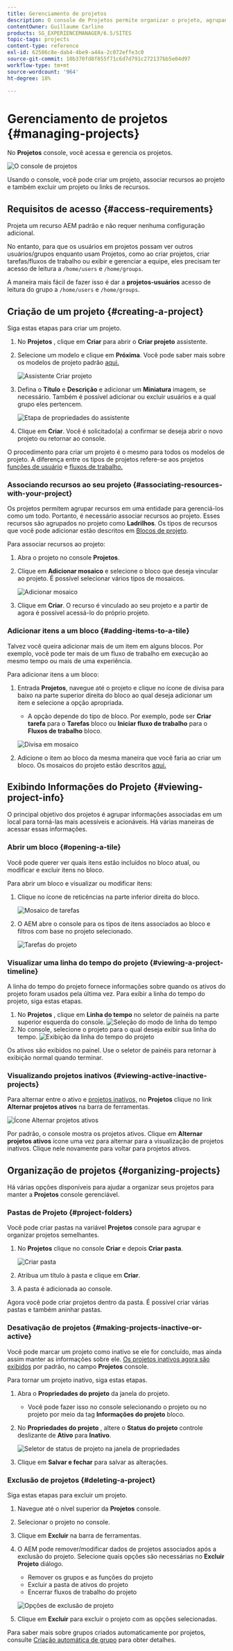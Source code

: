 ```yaml
---
title: Gerenciamento de projetos
description: O console de Projetos permite organizar o projeto, agrupando os recursos em uma única entidade que pode ser acessada e gerenciada no próprio console
contentOwner: Guillaume Carlino
products: SG_EXPERIENCEMANAGER/6.5/SITES
topic-tags: projects
content-type: reference
exl-id: 62586c8e-dab4-4be9-a44a-2c072effe3c0
source-git-commit: 10b370fd8f855f71c6d7d791c272137bb5e04d97
workflow-type: tm+mt
source-wordcount: '964'
ht-degree: 18%

---
```



# Gerenciamento de projetos {#managing-projects}

No **Projetos** console, você acessa e gerencia os projetos.

![O console de projetos](assets/projects-console.png)

Usando o console, você pode criar um projeto, associar recursos ao projeto e também excluir um projeto ou links de recursos.

## Requisitos de acesso {#access-requirements}

Projeta um recurso AEM padrão e não requer nenhuma configuração adicional.

No entanto, para que os usuários em projetos possam ver outros usuários/grupos enquanto usam Projetos, como ao criar projetos, criar tarefas/fluxos de trabalho ou exibir e gerenciar a equipe, eles precisam ter acesso de leitura a `/home/users` e `/home/groups`.

A maneira mais fácil de fazer isso é dar a **projetos-usuários** acesso de leitura do grupo a `/home/users` e `/home/groups`.

## Criação de um projeto {#creating-a-project}

Siga estas etapas para criar um projeto.

1. No **Projetos** , clique em **Criar** para abrir o **Criar projeto** assistente.
1. Selecione um modelo e clique em **Próxima**. Você pode saber mais sobre os modelos de projeto padrão [aqui.](/help/sites-authoring/projects.md#project-templates)

   ![Assistente Criar projeto](assets/create-project-wizard.png)

1. Defina o **Título** e **Descrição** e adicionar um **Miniatura** imagem, se necessário. Também é possível adicionar ou excluir usuários e a qual grupo eles pertencem.

   ![Etapa de propriedades do assistente](assets/create-project-wizard-properties.png)

1. Clique em **Criar**. Você é solicitado(a) a confirmar se deseja abrir o novo projeto ou retornar ao console.

O procedimento para criar um projeto é o mesmo para todos os modelos de projeto. A diferença entre os tipos de projetos refere-se aos projetos [funções de usuário](/help/sites-authoring/projects.md) e [fluxos de trabalho.](/help/sites-authoring/projects-with-workflows.md)

### Associando recursos ao seu projeto {#associating-resources-with-your-project}

Os projetos permitem agrupar recursos em uma entidade para gerenciá-los como um todo. Portanto, é necessário associar recursos ao projeto. Esses recursos são agrupados no projeto como **Ladrilhos**. Os tipos de recursos que você pode adicionar estão descritos em [Blocos de projeto](/help/sites-authoring/projects.md#project-tiles).

Para associar recursos ao projeto:

1. Abra o projeto no console **Projetos**.
1. Clique em **Adicionar mosaico** e selecione o bloco que deseja vincular ao projeto. É possível selecionar vários tipos de mosaicos.

   ![Adicionar mosaico](assets/project-add-tile.png)

1. Clique em **Criar**. O recurso é vinculado ao seu projeto e a partir de agora é possível acessá-lo do próprio projeto.

### Adicionar itens a um bloco {#adding-items-to-a-tile}

Talvez você queira adicionar mais de um item em alguns blocos. Por exemplo, você pode ter mais de um fluxo de trabalho em execução ao mesmo tempo ou mais de uma experiência.

Para adicionar itens a um bloco:

1. Entrada **Projetos**, navegue até o projeto e clique no ícone de divisa para baixo na parte superior direita do bloco ao qual deseja adicionar um item e selecione a opção apropriada.

   * A opção depende do tipo de bloco. Por exemplo, pode ser **Criar tarefa** para o **Tarefas** bloco ou **Iniciar fluxo de trabalho** para o **Fluxos de trabalho** bloco.

   ![Divisa em mosaico](assets/project-tile-create-task.png)

1. Adicione o item ao bloco da mesma maneira que você faria ao criar um bloco. Os mosaicos do projeto estão descritos [aqui.](/help/sites-authoring/projects.md#project-tiles)

## Exibindo Informações do Projeto {#viewing-project-info}

O principal objetivo dos projetos é agrupar informações associadas em um local para torná-las mais acessíveis e acionáveis. Há várias maneiras de acessar essas informações.

### Abrir um bloco {#opening-a-tile}

Você pode querer ver quais itens estão incluídos no bloco atual, ou modificar e excluir itens no bloco.

Para abrir um bloco e visualizar ou modificar itens:

1. Clique no ícone de reticências na parte inferior direita do bloco.

   ![Mosaico de tarefas](assets/project-tile-tasks.png)

1. O AEM abre o console para os tipos de itens associados ao bloco e filtros com base no projeto selecionado.

   ![Tarefas do projeto](assets/project-tasks.png)

### Visualizar uma linha do tempo do projeto {#viewing-a-project-timeline}

A linha do tempo do projeto fornece informações sobre quando os ativos do projeto foram usados pela última vez. Para exibir a linha do tempo do projeto, siga estas etapas.

1. No **Projetos** , clique em **Linha do tempo** no seletor de painéis na parte superior esquerda do console.
   ![Seleção do modo de linha do tempo](assets/projects-timeline-rail.png)
2. No console, selecione o projeto para o qual deseja exibir sua linha do tempo.
   ![Exibição da linha do tempo do projeto](assets/project-timeline-view.png)

Os ativos são exibidos no painel. Use o seletor de painéis para retornar à exibição normal quando terminar.

### Visualizando projetos inativos {#viewing-active-inactive-projects}

Para alternar entre o ativo e [projetos inativos,](#making-projects-inactive-or-active) no **Projetos** clique no link **Alternar projetos ativos** na barra de ferramentas.

![Ícone Alternar projetos ativos](assets/projects-toggle-active.png)

Por padrão, o console mostra os projetos ativos. Clique em **Alternar projetos ativos** ícone uma vez para alternar para a visualização de projetos inativos. Clique nele novamente para voltar para projetos ativos.

## Organização de projetos {#organizing-projects}

Há várias opções disponíveis para ajudar a organizar seus projetos para manter a **Projetos** console gerenciável.

### Pastas de Projeto {#project-folders}

Você pode criar pastas na variável **Projetos** console para agrupar e organizar projetos semelhantes.

1. No **Projetos** clique no console **Criar** e depois **Criar pasta**.

   ![Criar pasta](assets/project-create-folder.png)

1. Atribua um título à pasta e clique em **Criar**.

1. A pasta é adicionada ao console.

Agora você pode criar projetos dentro da pasta. É possível criar várias pastas e também aninhar pastas.

### Desativação de projetos {#making-projects-inactive-or-active}

Você pode marcar um projeto como inativo se ele for concluído, mas ainda assim manter as informações sobre ele. [Os projetos inativos agora são exibidos](#viewing-active-inactive-projects) por padrão, no campo **Projetos** console.

Para tornar um projeto inativo, siga estas etapas.

1. Abra o **Propriedades do projeto** da janela do projeto.
   * Você pode fazer isso no console selecionando o projeto ou no projeto por meio da tag **Informações do projeto** bloco.
1. No **Propriedades do projeto** , altere o **Status do projeto** controle deslizante de **Ativo** para **Inativo**.

   ![Seletor de status de projeto na janela de propriedades](assets/project-status.png)

1. Clique em **Salvar e fechar** para salvar as alterações.

### Exclusão de projetos {#deleting-a-project}

Siga estas etapas para excluir um projeto.

1. Navegue até o nível superior da **Projetos** console.
1. Selecionar o projeto no console.
1. Clique em **Excluir** na barra de ferramentas.
1. O AEM pode remover/modificar dados de projetos associados após a exclusão do projeto. Selecione quais opções são necessárias no **Excluir Projeto** diálogo.
   * Remover os grupos e as funções do projeto
   * Excluir a pasta de ativos do projeto
   * Encerrar fluxos de trabalho do projeto

   ![Opções de exclusão de projeto](assets/project-delete-options.png)
1. Clique em **Excluir** para excluir o projeto com as opções selecionadas.

Para saber mais sobre grupos criados automaticamente por projetos, consulte [Criação automática de grupo](/help/sites-authoring/projects.md#auto-group-creation) para obter detalhes.
